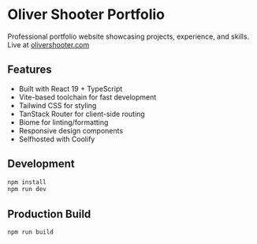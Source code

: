 # Oliver Shooter Portfolio

Professional portfolio website showcasing projects, experience, and skills. Live at [olivershooter.com](https://olivershooter.com)

## Features

- Built with React 19 + TypeScript
- Vite-based toolchain for fast development
- Tailwind CSS for styling
- TanStack Router for client-side routing
- Biome for linting/formatting
- Responsive design components
- Selfhosted with Coolify

## Development

```bash
npm install
npm run dev
```

## Production Build
```bash
npm run build
